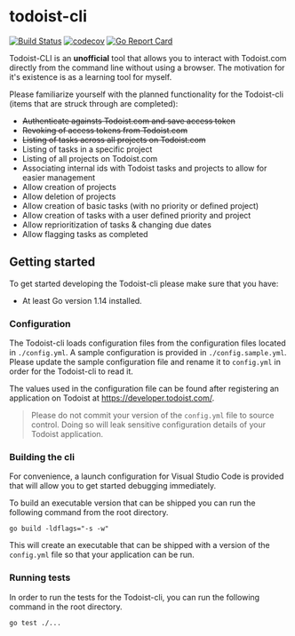 # todoist-cli

[![Build Status](https://travis-ci.com/kpdowns/todoist-cli.svg?branch=master)](https://travis-ci.com/kpdowns/todoist-cli) [![codecov](https://codecov.io/gh/kpdowns/todoist-cli/branch/master/graph/badge.svg)](https://codecov.io/gh/kpdowns/todoist-cli) [![Go Report Card](https://goreportcard.com/badge/github.com/kpdowns/todoist-cli)](https://goreportcard.com/report/github.com/kpdowns/todoist-cli)

Todoist-CLI is an **unofficial** tool that allows you to interact with Todoist.com directly from the command line without using a browser. The motivation for it's existence is as a learning tool for myself.

Please familiarize yourself with the planned functionality for the Todoist-cli (items that are struck through are completed):


- ~~Authenticate againsts Todoist.com and save access token~~
- ~~Revoking of access tokens from Todoist.com~~
- ~~Listing of tasks across all projects on Todoist.com~~
- Listing of tasks in a specific project
- Listing of all projects on Todoist.com
- Associating internal ids with Todoist tasks and projects to allow for easier management
- Allow creation of projects
- Allow deletion of projects
- Allow creation of basic tasks (with no priority or defined project)
- Allow creation of tasks with a user defined priority and project
- Allow reprioritization of tasks & changing due dates
- Allow flagging tasks as completed

 
## Getting started
To get started developing the Todoist-cli please make sure that you have:

- At least Go version 1.14 installed.

### Configuration
The Todoist-cli loads configuration files from the configuration files located in `./config.yml`. A sample configuration is provided in `./config.sample.yml`. Please update the sample configuration file and rename it to `config.yml` in order for the Todoist-cli to read it.

The values used in the configuration file can be found after registering an application on Todoist at https://developer.todoist.com/.

> Please do not commit your version of the `config.yml` file to source control. Doing so will leak sensitive configuration details of your Todoist application.

### Building the cli
For convenience, a launch configuration for Visual Studio Code is provided that will allow you to get started debugging immediately.

To build an executable version that can be shipped you can run the following command from the root directory.

```
go build -ldflags="-s -w"
```

This will create an executable that can be shipped with a version of the `config.yml` file so that your application can be run.

### Running tests
In order to run the tests for the Todoist-cli, you can run the following command in the root directory.

```
go test ./...
```